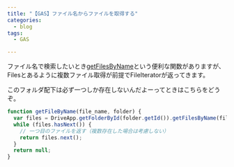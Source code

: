 ```yaml
---
title: "【GAS】ファイル名からファイルを取得する"
categories:
  - blog
tags:
  - GAS

---
```


ファイル名で検索したいとき[getFilesByName](https://developers.google.com/apps-script/reference/drive/folder#getFilesByName(String))という便利な関数がありますが、  
Filesとあるように複数ファイル取得が前提でFileIteratorが返ってきます。  
  
このフォルダ配下は必ず一つしか存在しないんだよーってときはこちらをどうぞ。  
  
  
```javascript
function getFileByName(file_name, folder) {
  var files = DriveApp.getFolderById(folder.getId()).getFilesByName(file_name);
  while (files.hasNext()) {
    // 一つ目のファイルを返す（複数存在した場合は考慮しない）
    return files.next();
  }
  return null;
}
```  
